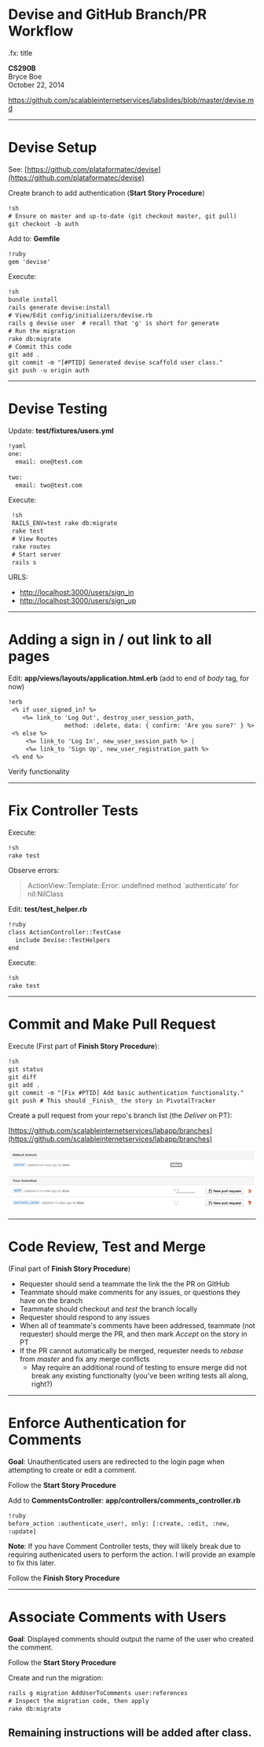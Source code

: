 # Devise and GitHub Branch/PR Workflow
.fx: title

__CS290B__  
Bryce Boe  
October 22, 2014

https://github.com/scalableinternetservices/labslides/blob/master/devise.md

---
# Devise Setup

See: [https://github.com/plataformatec/devise](https://github.com/plataformatec/devise)

Create branch to add authentication (__Start Story Procedure__)

    !sh
    # Ensure on master and up-to-date (git checkout master, git pull)
    git checkout -b auth

Add to: __Gemfile__

    !ruby
    gem 'devise'


Execute:

    !sh
    bundle install
    rails generate devise:install
    # View/Edit config/initializers/devise.rb
    rails g devise user  # recall that 'g' is short for generate
    # Run the migration
    rake db:migrate
    # Commit this code
    git add .
    git commit -m "[#PTID] Generated devise scaffold user class."
    git push -u origin auth

---
# Devise Testing

Update: __test/fixtures/users.yml__

    !yaml
    one:
      email: one@test.com

    two:
      email: two@test.com

Execute:

     !sh
     RAILS_ENV=test rake db:migrate
     rake test
     # View Routes
     rake routes
     # Start server
     rails s

URLS:

* [http://localhost:3000/users/sign_in](http://localhost:3000/users/sign_in)
* [http://localhost:3000/users/sign_up](http://localhost:3000/users/sign_up)

---
# Adding a sign in / out link to all pages

Edit: __app/views/layouts/application.html.erb__ (add to end of _body_ tag, for
now)

    !erb
     <% if user_signed_in? %>
        <%= link_to 'Log Out', destroy_user_session_path,
                    method: :delete, data: { confirm: 'Are you sure?' } %>
     <% else %>
         <%= link_to 'Log In', new_user_session_path %> |
         <%= link_to 'Sign Up', new_user_registration_path %>
     <% end %>

Verify functionality

---
# Fix Controller Tests

Execute:

    !sh
    rake test

Observe errors:

> ActionView::Template::Error: undefined method `authenticate' for nil:NilClass


Edit: __test/test_helper.rb__

    !ruby
    class ActionController::TestCase
      include Devise::TestHelpers
    end

Execute:

    !sh
    rake test

---
# Commit and Make Pull Request

Execute (First part of __Finish Story Procedure__):

    !sh
    git status
    git diff
    git add .
    git commit -m "[Fix #PTID] Add basic authentication functionality."
    git push # This should _Finish_ the story in PivotalTracker

Create a pull request from your repo's branch list (the _Deliver_ on PT):

[https://github.com/scalableinternetservices/labapp/branches](https://github.com/scalableinternetservices/labapp/branches)

![New pull request button](img/gh_branches.png)

---
# Code Review, Test and Merge

(Final part of __Finish Story Procedure__)

* Requester should send a teammate the link the the PR on GitHub
* Teammate should make comments for any issues, or questions they have on the
  branch
* Teammate should checkout and _test_ the branch locally
* Requester should respond to any issues
* When all of teammate's comments have been addressed, teammate (not requester)
  should merge the PR, and then mark _Accept_ on the story in PT
* If the PR cannot automatically be merged, requester needs to _rebase_ from
  _master_ and fix any merge conflicts
  * May require an additional round of testing to ensure merge did not break
    any existing functionalty (you've been writing tests all along, right?)

---
# Enforce Authentication for Comments

__Goal__: Unauthenticated users are redirected to the login page when
attempting to create or edit a comment.

Follow the __Start Story Procedure__

Add to __CommentsController__: __app/controllers/comments_controller.rb__

    !ruby
    before_action :authenticate_user!, only: [:create, :edit, :new, :update]

__Note__: If you have Comment Controller tests, they will likely break due to
requiring authenicated users to perform the action. I will provide an example
to fix this later.

Follow the __Finish Story Procedure__

---
# Associate Comments with Users

__Goal__: Displayed comments should output the name of the user who created the
comment.

Follow the __Start Story Procedure__

Create and run the migration:

    rails g migration AddUserToComments user:references
    # Inspect the migration code, then apply
    rake db:migrate

## Remaining instructions will be added after class.

